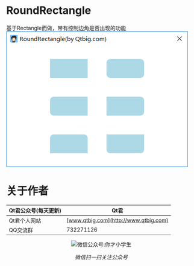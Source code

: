 # RoundRectangle
基于Rectangle而做，带有控制边角是否出现的功能  
![RoundRectangle](https://github.com/QtComponent/RoundRectangle/blob/master/Test/RoundRectangle.png?raw=true)

# 关于作者
|Qt君公众号(每天更新)|Qt君|
|---|---|
|Qt君个人网站|[www.qtbig.com](http://www.qtbig.com)|
|QQ交流群|732271126|

<p align="center">
  <img src="http://www.qtbig.com/about/index/my_qrcode.jpg" alt="微信公众号:你才小学生">
  <p align="center"><em>微信扫一扫关注公众号</em></p>
</p>
